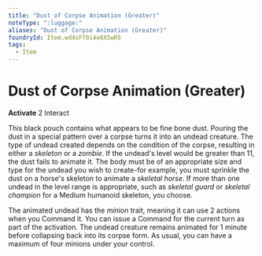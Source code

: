 ```yaml
---
title: "Dust of Corpse Animation (Greater)"
noteType: ":luggage:"
aliases: "Dust of Corpse Animation (Greater)"
foundryId: Item.wd4sFf0i4e6X5wR5
tags:
  - Item
---
```


# Dust of Corpse Animation (Greater)

**Activate** 2 Interact

This black pouch contains what appears to be fine bone dust. Pouring the dust in a special pattern over a corpse turns it into an undead creature. The type of undead created depends on the condition of the corpse, resulting in either a _skeleton_ or a _zombie_. If the undead's level would be greater than 11, the dust fails to animate it. The body must be of an appropriate size and type for the undead you wish to create-for example, you must sprinkle the dust on a horse's skeleton to animate a _skeletal horse_. If more than one undead in the level range is appropriate, such as _skeletal guard_ or _skeletal champion_ for a Medium humanoid skeleton, you choose.

The animated undead has the _minion_ trait, meaning it can use 2 actions when you Command it. You can issue a Command for the current turn as part of the activation. The undead creature remains animated for 1 minute before collapsing back into its corpse form. As usual, you can have a maximum of four minions under your control.
